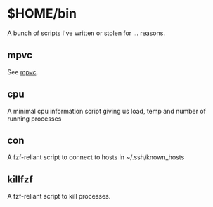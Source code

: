 $HOME/bin
=========

A bunch of scripts I've written or stolen for ... reasons.

mpvc
----

See [mpvc](https://github.com/wildefyr/mpvc).

cpu
---

A minimal cpu information script giving us load, temp and number of running
processes

con
---

A fzf-reliant script to connect to hosts in ~/.ssh/known_hosts

killfzf
-------

A fzf-reliant script to kill processes.
